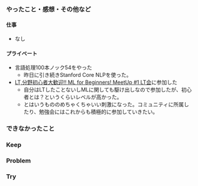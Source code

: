 ### やったこと・感想・その他など

#### 仕事

- なし

#### プライベート

- 言語処理100本ノック54をやった
  - 昨日に引き続きStanford Core NLPを使った。
- [LT,分野初心者大歓迎!! ML for Beginners! MeetUp #1 LT会](https://mlforbiginners.connpass.com/event/149041/)に参加した
  - 自分はLTしたことないしMLに関しても駆け出しなので参加したが、初心者とは？というくらいレベルが高かった。
  - とはいうもののめちゃくちゃいい刺激になった。コミュニティに所属したり、勉強会にはこれからも積極的に参加していきたい。　





### できなかったこと



### Keep


### Problem


### Try

